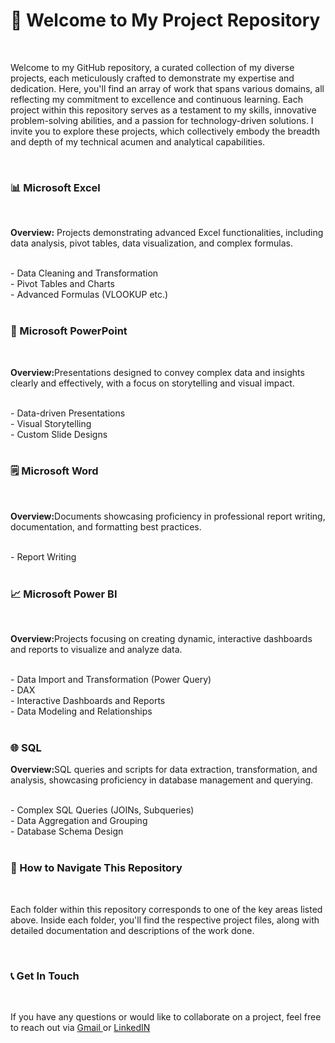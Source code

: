 <h1>📌 Welcome to My Project Repository</h1>
<br>
<p>Welcome to my GitHub repository, a curated collection of my diverse projects, each meticulously crafted to demonstrate my expertise and dedication. Here, you'll find an array of work that spans various domains, all reflecting my commitment to excellence and continuous learning. Each project within this repository serves as a testament to my skills, innovative problem-solving abilities, and a passion for technology-driven solutions. I invite you to explore these projects, which collectively embody the breadth and depth of my technical acumen and analytical capabilities.</p>
<br>
<h3>📊 Microsoft Excel</h3><br>
<p><strong>Overview:</strong> Projects demonstrating advanced Excel functionalities, including data analysis, pivot tables, data visualization, and complex formulas.</p><br>
- Data Cleaning and Transformation <br>
- Pivot Tables and Charts <br>
- Advanced Formulas (VLOOKUP etc.)<br>
<br>
<h3>🎁 Microsoft PowerPoint</h3><br>
<p><strong>Overview:</strong>Presentations designed to convey complex data and insights clearly and effectively, with a focus on storytelling and visual impact.</p><br>
- Data-driven Presentations <br>
- Visual Storytelling <br>
- Custom Slide Designs <br>
<br>
<h3>🗒️ Microsoft Word</h3><br>
<p><strong>Overview:</strong>Documents showcasing proficiency in professional report writing, documentation, and formatting best practices.</p><br>
- Report Writing <br>
<br>
<h3>📈 Microsoft Power BI</h3><br>
<p><strong>Overview:</strong>Projects focusing on creating dynamic, interactive dashboards and reports to visualize and analyze data.</p><br>
- Data Import and Transformation (Power Query)<br>
- DAX <br>
- Interactive Dashboards and Reports <br>
- Data Modeling and Relationships <br>
<br>
<h3>🌐 SQL</h3>
<p><strong>Overview:</strong>SQL queries and scripts for data extraction, transformation, and analysis, showcasing proficiency in database management and querying.</p><br>
- Complex SQL Queries (JOINs, Subqueries)<br>
- Data Aggregation and Grouping <br>
- Database Schema Design <br>
<br>
<h3>🧭 How to Navigate This Repository</h3><br>
<p>Each folder within this repository corresponds to one of the key areas listed above. Inside each folder, you'll find the respective project files, along with detailed documentation and descriptions of the work done.</p>
<br>
<h3>📞 Get In Touch</h3><br>
<P>If you have any questions or would like to collaborate on a project, feel free to reach out via <a href= "mailto: gouravbhatt244@gmail.com"> Gmail </a> or <a href= "mailto: www.linkedin.com/in/gourav-bhattacharjee-a133b9295.com"> LinkedIN </a> </P>
